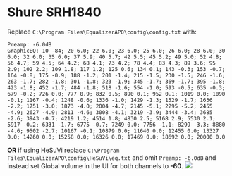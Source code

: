# Shure SRH1840
Replace `C:\Program Files\EqualizerAPO\config\config.txt` with:
```
Preamp: -6.0dB
GraphicEQ: 10 -84; 20 6.0; 22 6.0; 23 6.0; 25 6.0; 26 6.0; 28 6.0; 30 6.0; 32 6.0; 35 6.0; 37 5.9; 40 5.7; 42 5.5; 45 5.2; 49 5.0; 52 4.8; 56 4.7; 59 4.5; 64 4.2; 68 4.1; 73 4.2; 78 4.4; 83 4.3; 89 3.6; 95 2.9; 102 2.2; 109 1.8; 117 1.2; 125 0.6; 134 0.1; 143 -0.3; 153 -0.7; 164 -0.8; 175 -0.9; 188 -1.2; 201 -1.4; 215 -1.5; 230 -1.5; 246 -1.6; 263 -1.7; 282 -1.8; 301 -1.8; 323 -1.9; 345 -1.7; 369 -1.7; 395 -1.8; 423 -1.8; 452 -1.7; 484 -1.8; 518 -1.6; 554 -1.0; 593 -0.5; 635 -0.3; 679 -0.2; 726 0.0; 777 0.9; 832 0.5; 890 0.1; 952 0.1; 1019 0.0; 1090 -0.1; 1167 -0.4; 1248 -0.6; 1336 -1.0; 1429 -1.3; 1529 -1.7; 1636 -2.2; 1751 -3.0; 1873 -4.0; 2004 -4.7; 2145 -5.1; 2295 -5.2; 2455 -4.9; 2627 -4.9; 2811 -4.6; 3008 -4.1; 3219 -3.9; 3444 -3.4; 3685 -2.6; 3943 -0.7; 4219 1.2; 4514 1.8; 4830 2.5; 5168 2.9; 5530 2.1; 5917 -0.2; 6331 -1.7; 6775 -0.7; 7249 0.0; 7756 -1.1; 8299 -3.3; 8880 -4.6; 9502 -2.7; 10167 -0.1; 10879 0.0; 11640 0.0; 12455 0.0; 13327 0.0; 14260 0.0; 15258 0.0; 16326 0.0; 17469 0.0; 18692 0.0; 20000 0.0
```
**OR** if using HeSuVi replace `C:\Program Files\EqualizerAPO\config\HeSuVi\eq.txt` and omit `Preamp: -6.0dB` and instead set Global volume in the UI for both channels to **-60**.
![](https://raw.githubusercontent.com/jaakkopasanen/AutoEq/master/results/Innerfidelity%202017/headphoncecom/onear/Shure%20SRH1840/Shure%20SRH1840.png)